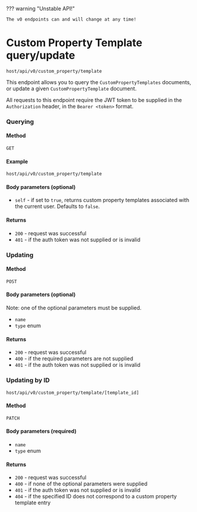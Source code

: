 ??? warning "Unstable API!"

    The v0 endpoints can and will change at any time!

# Custom Property Template query/update

`host/api/v0/custom_property/template`

This endpoint allows you to query the `CustomPropertyTemplates` documents, or update a given `CustomPropertyTemplate` document.

All requests to this endpoint require the JWT token to be supplied in the `Authorization` header, in the `Bearer <token>` format.

### Querying

#### Method

`GET`

#### Example

`host/api/v0/custom_property/template`

#### Body parameters (optional)

- `self` - if set to `true`, returns custom property templates associated with the current user. Defaults to `false`.

#### Returns

- `200` - request was successful
- `401` - if the auth token was not supplied or is invalid

### Updating

#### Method

`POST`

#### Body parameters (optional)

Note: one of the optional parameters must be supplied.

- `name`
- `type` enum

#### Returns

- `200` - request was successful
- `400` - if the required parameters are not supplied
- `401` - if the auth token was not supplied or is invalid

### Updating by ID

`host/api/v0/custom_property/template/[template_id]`

#### Method

`PATCH`

#### Body parameters (**required**)

- `name`
- `type` enum

#### Returns

- `200` - request was successful
- `400` - if none of the optional parameters were supplied
- `401` - if the auth token was not supplied or is invalid
- `404` - if the specified ID does not correspond to a custom property template entry
